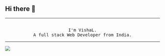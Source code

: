 ## Hi there 👋
<hr>
<p align="center">
  <br>
  <samp>
    I'm VishaL. 
    <br>
    A full stack Web Developer from India.
  </samp>
</p>
<hr>
<link rel="import" href="https://github.com/Vishal023">

![](https://komarev.com/ghpvc/?username=Vishal023&color=red)


<!--
**Vishal023/Vishal023** is a ✨ _special_ ✨ repository because its `README.md` (this file) appears on your GitHub profile.
-->
